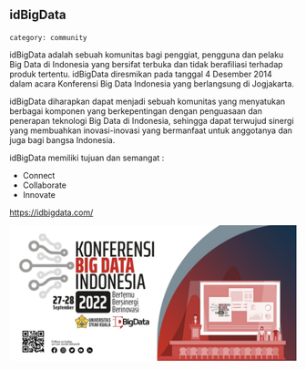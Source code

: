 ## idBigData
`category: community`

idBigData adalah sebuah komunitas bagi penggiat, pengguna dan pelaku Big Data di Indonesia yang bersifat terbuka dan tidak berafiliasi terhadap produk tertentu. idBigData diresmikan pada tanggal 4 Desember 2014 dalam acara Konferensi Big Data Indonesia yang berlangsung di Jogjakarta.

idBigData diharapkan dapat menjadi sebuah komunitas yang menyatukan berbagai komponen yang berkepentingan dengan penguasaan dan penerapan teknologi Big Data di Indonesia, sehingga dapat terwujud sinergi yang membuahkan inovasi-inovasi yang bermanfaat untuk anggotanya dan juga bagi bangsa Indonesia.

idBigData memiliki tujuan dan semangat :
- Connect
- Collaborate
- Innovate

https://idbigdata.com/

![KBI2022](kbi2022.jpg)